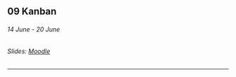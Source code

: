 ## 09 Kanban

###### 14 June - 20 June

###### Slides: [Moodle](https://www.moodle.tum.de/mod/resource/view.php?id=592440)

---



